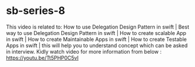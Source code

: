 # sb-series-8
This video is related to:  How to use Delegation Design Pattern in swift |  Best way to use Delegation Design Pattern in swift | How to create scalable App in swift | How to create Maintainable Apps in swift |  How to create Testable Apps in swift |    this will help you to understand concept which can be asked in interview.
Kidly watch video for more information from below : https://youtu.be/Tt5PHP0C5vI 
